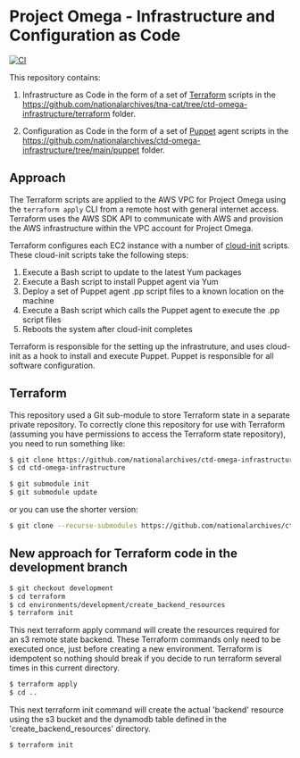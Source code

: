 # Project Omega - Infrastructure and Configuration as Code

[![CI](https://github.com/nationalarchives/ctd-omega-infrastructure/actions/workflows/ci.yml/badge.svg)](https://github.com/nationalarchives/ctd-omega-infrastructure/actions/workflows/ci.yml)

This repository contains:

1. Infrastructure as Code in the form of a set of [Terraform](https://www.terraform.io/) scripts in the https://github.com/nationalarchives/tna-cat/tree/ctd-omega-infrastructure/terraform folder.

2. Configuration as Code in the form of a set of [Puppet](https://www.puppet.com/) agent scripts in the https://github.com/nationalarchives/ctd-omega-infrastructure/tree/main/puppet folder.

## Approach
The Terraform scripts are applied to the AWS VPC for Project Omega using the `terraform apply` CLI from a remote host with general internet access. Terraform uses the AWS SDK API to communicate with AWS and provision the AWS infrastructure within the VPC account for Project Omega.

Terraform configures each EC2 instance with a number of [cloud-init](https://cloud-init.io/) scripts. These cloud-init scripts take the following steps:
1. Execute a Bash script to update to the latest Yum packages
2. Execute a Bash script to install Puppet agent via Yum
3. Deploy a set of Puppet agent .pp script files to a known location on the machine
4. Execute a Bash script which calls the Puppet agent to execute the .pp script files
5. Reboots the system after cloud-init completes

Terraform is responsible for the setting up the infrastruture, and uses cloud-init as a hook to install and execute Puppet. Puppet is responsible for all software configuration.

## Terraform
This repository used a Git sub-module to store Terraform state in a separate private repository. To correctly clone this repository for use with Terraform (assuming you have permissions to access the Terraform state repository), you need to run something like:

```bash
$ git clone https://github.com/nationalarchives/ctd-omega-infrastructure.git
$ cd ctd-omega-infrastructure

$ git submodule init
$ git submodule update
```

or you can use the shorter version:
```bash
$ git clone --recurse-submodules https://github.com/nationalarchives/ctd-omega-infrastructure.git
```

## New approach for Terraform code in the development branch
```bash
$ git checkout development
$ cd terraform
$ cd environments/development/create_backend_resources
$ terraform init
```
This next terraform apply command will create the resources required for an s3 remote state backend. These Terraform commands only need to be executed once, just before creating a new environment. Terraform is idempotent so nothing should break if you decide to run terraform several times in this current directory.
```bash
$ terraform apply
$ cd ..
```
This next terraform init command will create the actual 'backend' resource using the s3 bucket and the dynamodb table defined in the 'create_backend_resources' directory.
```bash
$ terraform init
```
